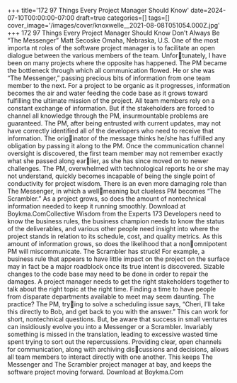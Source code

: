+++
title='172 97 Things Every Project Manager Should Know'
date=2024-07-10T00:00:00-07:00
draft=true
categories=[]
tags=[]
cover_image='/images/cover/knoxwelle__2021-08-08T051054.000Z.jpg'
+++
172 97 Things Every Project Manager Should Know
Don’t Always Be 
“The Messenger”
Matt Secoske
Omaha, Nebraska, U.S.
One of the most importa nt roles of the software project manager is to 
facilitate an open dialogue between the various members of the team. Unfortunately, I have been on many projects where the opposite has happened. The 
PM became the bottleneck through which all communication flowed. He or 
she was “The Messenger,” passing precious bits of information from one team 
member to the next.
For a project to be organic as it progresses, information becomes the air and 
water feeding the code base as it grows toward fulfilling the ultimate mission 
of the project. All team members rely on a constant exchange of information. 
But if the stakeholders are forced to channel all knowledge through the PM, 
insurmountable problems are guaranteed.
The PM, after being entrusted with current updates, may not have correctly 
identified all of the developers who need to receive that information. The originator of the message thinks he/she has fulfilled any obligation by passing it 
along to the PM. Once the communication channel oversight is discovered, 
the first team member may not remember exactly what she passed along earlier, as she has since moved on to newer challenges. The PM, overwhelmed 
with technological reports he or she may not understand, quickly becomes 
incapable of being the single point of conductivity for project wisdom.
There is an even more damaging role than The Messenger, in which a wellmeaning but clueless PM becomes “The Scrambler.” As a project grows, so does 
the amount of nontechnical information needed to keep it running smoothly. 
Download at Boykma.ComCollective Wisdom from the Experts 173
Developers need to know the business rules, the business champion needs to 
know the status of the deliverables, and various other people need insight into 
where the project stands in relation to its schedule, cost, and quality metrics.
As this amount of information grows, so does the likelihood that a nonomnipotent PM will miscommunicate. The Scrambler has struck! For example, 
a business rule that appears to have little impact on the project on the surface 
may in fact be a major roadblock once its true intent is discovered. Sizable 
changes to the code base may need to be done in order to repair the damages.
A project manager needs to get the right stakeholders together to talk about 
the right topic at the right time. Finding a time to have people from disparate 
departments available to meet may seem daunting. The practice? The PM, trying to solve a scheduling issue says, “Cheri, I’ll take this directly to Bob, and get 
back to you with the answer.” This can work for short, nontechnical questions. 
But, be aware that success in small ventures can insidiously evolve you into a 
Messenger or a Scrambler. Invariably something is missed in the translation, 
leading to excessive wasted time spent trying to sort out the repercussions.
Providing clear, open channels for communication, along with archiving discussions and decisions, allows all team members to interact directly with one 
another. This keeps The Messenger and The Scrambler project manager at bay, 
and keeps the software project moving forward.
Download at Boykma.Com